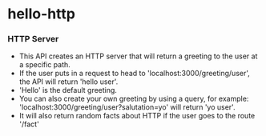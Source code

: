 # hello-http

### HTTP Server
* This API creates an HTTP server that will return a greeting to the user at a specific path. 
* If the user puts in a request to head to 'localhost:3000/greeting/user', the API will return 'hello user'. 
* 'Hello' is the default greeting. 
* You can also create your own greeting by using a query, for example: 'localhost:3000/greeting/user?salutation=yo' will return 'yo user'.
* It will also return random facts about HTTP if the user goes to the route '/fact'

